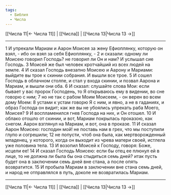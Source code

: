 ```yaml
---
tags:
  - Библия
  - Числа
---
```

[[Числа 11|← Числа 11]] | [[Числа]] | [[Числа 13|Числа 13 →]]

---
1 И упрекали Мариам и Аарон Моисея за жену Ефиоплянку, которую он взял, - ибо он взял за себя Ефиоплянку, -
2 и сказали: одному ли Моисею говорил Господь? не говорил ли Он и нам? И услышал сие Господь.
3 Моисей же был человек кротчайший из всех людей на земле.
4 И сказал Господь внезапно Моисею и Аарону и Мариами: выйдите вы трое к скинии собрания. И вышли все трое.
5 И сошел Господь в облачном столпе, и стал у входа скинии, и позвал Аарона и Мариам, и вышли они оба.
6 И сказал: слушайте слова Мои: если бывает у вас пророк Господень, то Я открываюсь ему в видении, во сне говорю с ним;
7 но не так с рабом Моим Моисеем, - он верен во всем дому Моем:
8 устами к устам говорю Я с ним, и явно, а не в гаданиях, и образ Господа он видит; как же вы не убоялись упрекать раба Моего, Моисея?
9 И воспламенился гнев Господа на них, и Он отошел.
10 И облако отошло от скинии, и вот, Мариам покрылась проказою, как снегом. Аарон взглянул на Мариам, и вот, она в проказе.
11 И сказал Аарон Моисею: господин мой! не поставь нам в грех, что мы поступили глупо и согрешили;
12 не попусти, чтоб она была, как мертворожденный младенец, у которого, когда он выходит из чрева матери своей, истлела уже половина тела.
13 И возопил Моисей к Господу, говоря: Боже, исцели ее!
14 И сказал Господь Моисею: если бы отец ее плюнул ей в лице, то не должна ли была бы она стыдиться семь дней? итак пусть будет она в заключении семь дней вне стана, а после опять возвратится.
15 И пробыла Мариам в заключении вне стана семь дней, и народ не отправлялся в путь, доколе не возвратилась Мариам.

---
[[Числа 11|← Числа 11]] | [[Числа]] | [[Числа 13|Числа 13 →]]